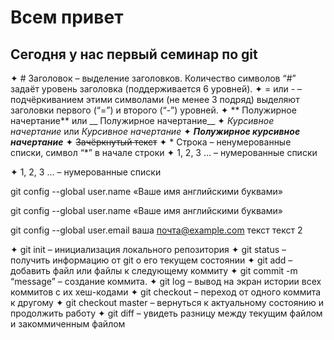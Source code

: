 # Всем привет
## Сегодня у нас первый семинар по git

✦	# Заголовок – выделение заголовков. Количество символов “#” задаёт уровень заголовка  (поддерживается 6 уровней).
✦	= или - – подчёркиванием этими символами (не менее 3 подряд) выделяют заголовки  первого (“=”) и второго (“-”) уровней.
✦	** Полужирное начертание** или __ Полужирное начертание__
✦	*Курсивное начертание* или _Курсивное начертание_
✦	***Полужирное курсивное начертание***
✦	~~Зачёркнутый текст~~
✦	* Строка – ненумерованные списки, символ “*” в начале строки
✦	1, 2, 3 … – нумерованные списки

✦	1, 2, 3 … – нумерованные списки

git config --global user.name «Ваше имя английскими буквами»

git config --global user.name «Ваше имя английскими буквами»

git config --global user.email ваша почта@example.com 
текст
текст 2

✦	git init – инициализация локального репозитория
✦	git status – получить информацию от git о его текущем состоянии
✦	git add – добавить файл или файлы к следующему коммиту
✦	git commit -m “message” – создание коммита.
✦	git log – вывод на экран истории всех коммитов с их хеш-кодами
✦	git checkout – переход от одного коммита к другому
✦	git checkout master – вернуться к актуальному состоянию и продолжить работу
✦	git diff – увидеть разницу между текущим файлом и закоммиченным файлом